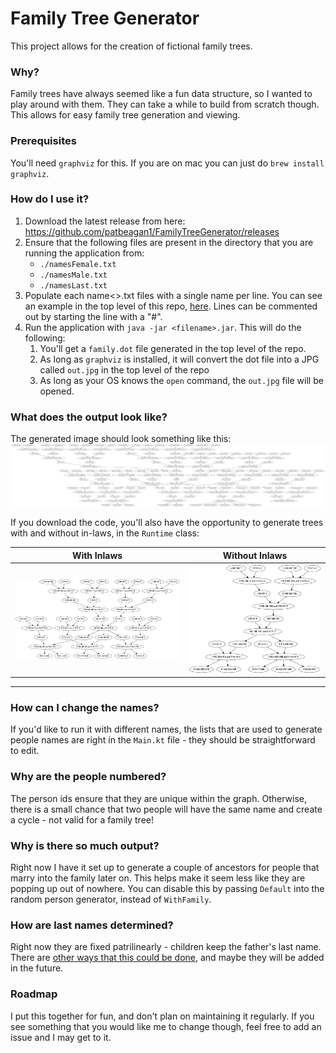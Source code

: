 # Family Tree Generator

This project allows for the creation of fictional family trees. 

### Why? 

Family trees have always seemed like a fun data structure, so I wanted to play around with them. They can take a while to build from scratch though. This allows for easy family tree generation and viewing. 

### Prerequisites

You'll need `graphviz` for this. If you are on mac you can just do `brew install graphviz`.

### How do I use it? 

1. Download the latest release from here: https://github.com/patbeagan1/FamilyTreeGenerator/releases
1. Ensure that the following files are present in the directory that you are running the application from:
    - `./namesFemale.txt`
    - `./namesMale.txt`
    - `./namesLast.txt`
1. Populate each name<>.txt files with a single name per line. You can see an example in the top level of this repo, [here](./namesFemale.txt). Lines can be commented out by starting the line with a "#".
1. Run the application with `java -jar <filename>.jar`. This will do the following: 
    1. You'll get a `family.dot` file generated in the top level of the repo. 
    1. As long as `graphviz` is installed, it will convert the dot file into a JPG called `out.jpg` in the top level of the repo
    1. As long as your OS knows the `open` command, the `out.jpg` file will be opened. 

### What does the output look like? 

The generated image should look something like this: 
![sample image](./art/sample.jpg)

If you download the code, you'll also have the opportunity to generate trees with and without in-laws, in the `Runtime` class:

| With Inlaws | Without Inlaws |
|-|-|
|![sample image](./art/simpleSampleWithInlaw.jpg)|![sample image](./art/simpleSampleWithoutInlaw.jpg)|

---

### How can I change the names? 

If you'd like to run it with different names, the lists that are used to generate people names are right in the `Main.kt` file - they should be straightforward to edit.

### Why are the people numbered? 

The person ids ensure that they are unique within the graph. Otherwise, there is a small chance that two people will have the same name and create a cycle - not valid for a family tree!

### Why is there so much output?

Right now I have it set up to generate a couple of ancestors for people that marry into the family later on. This helps make it seem less like they are popping up out of nowhere. You can disable this by passing `Default` into the random person generator, instead of `WithFamily`.

### How are last names determined? 

Right now they are fixed patrilinearly - children keep the father's last name. There are [other ways that this could be done](https://en.wikipedia.org/wiki/Surname), and maybe they will be added in the future. 

### Roadmap

I put this together for fun, and don't plan on maintaining it regularly. If you see something that you would like me to change though, feel free to add an issue and I may get to it. 
